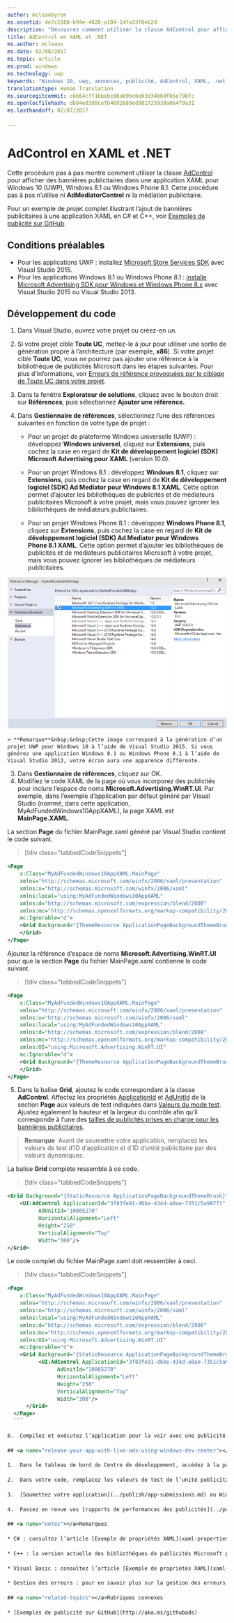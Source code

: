 ```yaml
---
author: mcleanbyron
ms.assetid: 4e7c2388-b94e-4828-a104-14fa33f6eb2d
description: "Découvrez comment utiliser la classe AdControl pour afficher des bannières publicitaires dans une application XAML pour Windows 10 (UWP), Windows 8.1 ou Windows Phone 8.1."
title: AdControl en XAML et .NET
ms.author: mcleans
ms.date: 02/08/2017
ms.topic: article
ms.prod: windows
ms.technology: uwp
keywords: "Windows 10, uwp, annonces, publicité, AdControl, XAML, .net, procédure pas à pas"
translationtype: Human Translation
ms.sourcegitcommit: c6b64cff1bbebc8ba69bc6e03d34b69f85e798fc
ms.openlocfilehash: db84e03d0cefb4692689ed901f25930a064f9a31
ms.lasthandoff: 02/07/2017

---
```


# <a name="adcontrol-in-xaml-and-net"></a>AdControl en XAML et .NET


Cette procédure pas à pas montre comment utiliser la classe [AdControl](https://msdn.microsoft.com/library/windows/apps/microsoft.advertising.winrt.ui.adcontrol.aspx) pour afficher des bannières publicitaires dans une application XAML pour Windows 10 (UWP), Windows 8.1 ou Windows Phone 8.1. Cette procédure pas à pas n’utilise ni **AdMediatorControl** ni la médiation publicitaire.

Pour un exemple de projet complet illustrant l’ajout de bannières publicitaires à une application XAML en C# et C++, voir [Exemples de publicité sur GitHub](http://aka.ms/githubads).

## <a name="prerequisites"></a>Conditions préalables

* Pour les applications UWP : installez [Microsoft Store Services SDK](http://aka.ms/store-em-sdk) avec Visual Studio 2015.
* Pour les applications Windows 8.1 ou Windows Phone 8.1 : [installe Microsoft Advertising SDK pour Windows et Windows Phone 8.x](http://aka.ms/store-8-sdk) avec Visual Studio 2015 ou Visual Studio 2013.

## <a name="code-development"></a>Développement du code

1. Dans Visual Studio, ouvrez votre projet ou créez-en un.

2. Si votre projet cible **Toute UC**, mettez-le à jour pour utiliser une sortie de génération propre à l’architecture (par exemple, **x86**). Si votre projet cible **Toute UC**, vous ne pourrez pas ajouter une référence à la bibliothèque de publicités Microsoft dans les étapes suivantes. Pour plus d’informations, voir [Erreurs de référence provoquées par le ciblage de Toute UC dans votre projet](known-issues-for-the-advertising-libraries.md#reference_errors).

1.  Dans la fenêtre **Explorateur de solutions**, cliquez avec le bouton droit sur **Références**, puis sélectionnez **Ajouter une référence.**

2.  Dans **Gestionnaire de références**, sélectionnez l’une des références suivantes en fonction de votre type de projet :

    -   Pour un projet de plateforme Windows universelle (UWP) : développez **Windows universel**, cliquez sur **Extensions**, puis cochez la case en regard de **Kit de développement logiciel (SDK) Microsoft Advertising pour XAML** (version 10.0).

    -   Pour un projet Windows 8.1 : développez **Windows 8.1**, cliquez sur **Extensions**, puis cochez la case en regard de **Kit de développement logiciel (SDK) Ad Mediator pour Windows 8.1 XAML**. Cette option permet d’ajouter les bibliothèques de publicités et de médiateurs publicitaires Microsoft à votre projet, mais vous pouvez ignorer les bibliothèques de médiateurs publicitaires.

    -   Pour un projet Windows Phone 8.1 : développez **Windows Phone 8.1**, cliquez sur **Extensions**, puis cochez la case en regard de **Kit de développement logiciel (SDK) Ad Mediator pour Windows Phone 8.1 XAML**. Cette option permet d’ajouter les bibliothèques de publicités et de médiateurs publicitaires Microsoft à votre projet, mais vous pouvez ignorer les bibliothèques de médiateurs publicitaires.

  ![addreferences](images/13-a84c026e-b283-44f2-8816-f950a1ef89aa.png)

    > **Remarque**&nbsp;&nbsp;Cette image correspond à la génération d’un projet UWP pour Windows 10 à l’aide de Visual Studio 2015. Si vous générez une application Windows 8.1 ou Windows Phone 8.1 à l’aide de Visual Studio 2013, votre écran aura une apparence différente.

3.  Dans **Gestionnaire de références**, cliquez sur OK.
4.  Modifiez le code XAML de la page où vous incorporez des publicités pour inclure l’espace de noms **Microsoft.Advertising.WinRT.UI**. Par exemple, dans l’exemple d’application par défaut généré par Visual Studio (nommé, dans cette application, MyAdFundedWindows10AppXAML), la page XAML est **MainPage.XAML**.

  La section **Page** du fichier MainPage.xaml généré par Visual Studio contient le code suivant.

  > [!div class="tabbedCodeSnippets"]
  ``` xml
  <Page
      x:Class="MyAdFundedWindows10AppXAML.MainPage"
      xmlns="http://schemas.microsoft.com/winfx/2006/xaml/presentation"
      xmlns:x="http://schemas.microsoft.com/winfx/2006/xaml"
      xmlns:local="using:MyAdFundedWindows10AppXAML"
      xmlns:d="http://schemas.microsoft.com/expression/blend/2008"
      xmlns:mc="http://schemas.openxmlformats.org/markup-compatibility/2006"
      mc:Ignorable="d">
      <Grid Background="{ThemeResource ApplicationPageBackgroundThemeBrush}">
      </Grid>
  </Page>
  ```

  Ajoutez la référence d’espace de noms **Microsoft.Advertising.WinRT.UI** pour que la section **Page** du fichier MainPage.xaml contienne le code suivant.

  > [!div class="tabbedCodeSnippets"]
  ``` xml
  <Page
      x:Class="MyAdFundedWindows10AppXAML.MainPage"
      xmlns="http://schemas.microsoft.com/winfx/2006/xaml/presentation"
      xmlns:x="http://schemas.microsoft.com/winfx/2006/xaml"
      xmlns:local="using:MyAdFundedWindows10AppXAML"
      xmlns:d="http://schemas.microsoft.com/expression/blend/2008"
      xmlns:mc="http://schemas.openxmlformats.org/markup-compatibility/2006"
      xmlns:UI="using:Microsoft.Advertising.WinRT.UI"
      mc:Ignorable="d">
      <Grid Background="{ThemeResource ApplicationPageBackgroundThemeBrush}">
      </Grid>
  </Page>
  ```

5. Dans la balise **Grid**, ajoutez le code correspondant à la classe **AdControl**. Affectez les propriétés [ApplicationId](https://msdn.microsoft.com/library/windows/apps/microsoft.advertising.winrt.ui.adcontrol.applicationid.aspx) et [AdUnitId](https://msdn.microsoft.com/library/windows/apps/microsoft.advertising.winrt.ui.adcontrol.adunitid.aspx) de la section **Page** aux valeurs de test indiquées dans [Valeurs du mode test](test-mode-values.md). Ajustez également la hauteur et la largeur du contrôle afin qu’il corresponde à l’une des [tailles de publicités prises en charge pour les bannières publicitaires](supported-ad-sizes-for-banner-ads.md).

  > **Remarque**&nbsp;&nbsp;Avant de soumettre votre application, remplacez les valeurs de test d’ID d’application et d’ID d’unité publicitaire par des valeurs dynamiques.

  La balise **Grid** complète ressemble à ce code.

  > [!div class="tabbedCodeSnippets"]
  ``` xml
  <Grid Background="{StaticResource ApplicationPageBackgroundThemeBrush}">
      <UI:AdControl ApplicationId="3f83fe91-d6be-434d-a0ae-7351c5a997f1"
            AdUnitId="10865270"
            HorizontalAlignment="Left"
            Height="250"
            VerticalAlignment="Top"
            Width="300"/>
  </Grid>
  ```

  Le code complet du fichier MainPage.xaml doit ressembler à ceci.

  > [!div class="tabbedCodeSnippets"]
  ``` xml
  <Page
      x:Class="MyAdFundedWindows10AppXAML.MainPage"
      xmlns="http://schemas.microsoft.com/winfx/2006/xaml/presentation"
      xmlns:x="http://schemas.microsoft.com/winfx/2006/xaml"
      xmlns:local="using:MyAdFundedWindows10AppXAML"
      xmlns:d="http://schemas.microsoft.com/expression/blend/2008"
      xmlns:mc="http://schemas.openxmlformats.org/markup-compatibility/2006"
      xmlns:UI="using:Microsoft.Advertising.WinRT.UI"
      mc:Ignorable="d">
      <Grid Background="{StaticResource ApplicationPageBackgroundThemeBrush}">
            <UI:AdControl ApplicationId="3f83fe91-d6be-434d-a0ae-7351c5a997f1"
                  AdUnitId="10865270"
                  HorizontalAlignment="Left"
                  Height="250"
                  VerticalAlignment="Top"
                  Width="300"/>
        </Grid>
    </Page>
    ```

6.  Compilez et exécutez l’application pour la voir avec une publicité.

## <a name="release-your-app-with-live-ads-using-windows-dev-center"></a>Publier l’application avec des publicités dynamiques via le Centre de développement Windows

1.  Dans le tableau de bord du Centre de développement, accédez à la page **Monétisation** &gt; **Monétiser avec des publicités** de votre application, puis [créez une unité Microsoft Advertising autonome](../publish/monetize-with-ads.md). Pour le type d’unité publicitaire, spécifiez **Bannière**. Prenez note de l’ID d’unité publicitaire et de l’ID de l’application.

2.  Dans votre code, remplacez les valeurs de test de l’unité publicitaire (**ApplicationId** et **AdUnitId**) par les valeurs dynamiques que vous avez générées dans le Centre de développement.

3.  [Soumettez votre application](../publish/app-submissions.md) au Windows Store à l’aide du tableau de bord du Centre de développement.

4.  Passez en revue vos [rapports de performances des publicités](../publish/advertising-performance-report.md) dans le tableau de bord du Centre de développement.

## <a name="notes"></a>Remarques

* C# : consultez l’article [Exemple de propriétés XAML](xaml-properties-example.md) pour voir comment affecter des gestionnaires d’événements aux événements **AdControl**. Vous pouvez ensuite consulter [Événements AdControl en C#](adcontrol-events-in-c.md) pour obtenir un exemple de code illustrant des gestionnaires d’événements écrits en C#.

* C++ : la version actuelle des bibliothèques de publicités Microsoft prend en charge C++. La classe **AdControl** est implémentée dans le code C++ natif et ne charge pas .NET CLR. Pour obtenir des exemples de code qui illustrent l’utilisation de **AdControl** en C++, voir [Exemples de publicité sur GitHub](http://aka.ms/githubads).

* Visual Basic : consultez l’article [Exemple de propriétés XAML](xaml-properties-example.md) pour voir comment affecter des gestionnaires d’événements aux événements **AdControl**.

* Gestion des erreurs : pour en savoir plus sur la gestion des erreurs, voir [Gestion des erreurs AdControl](adcontrol-error-handling.md).

## <a name="related-topics"></a>Rubriques connexes

* [Exemples de publicité sur GitHub](http://aka.ms/githubads)

 

